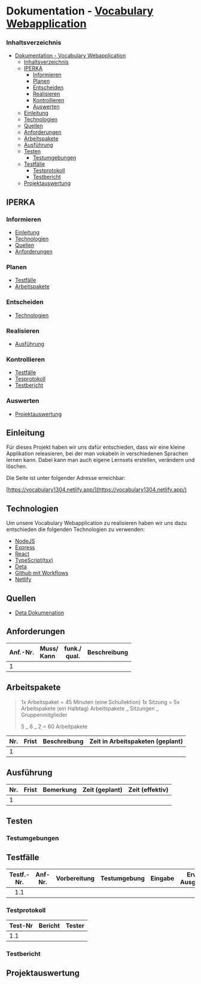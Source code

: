 # Dokumentation - [Vocabulary Webapplication](https://vocabulary1304.netlify.app/)

### Inhaltsverzeichnis

- [Dokumentation - Vocabulary Webapplication](#dokumentation---vocabulary-webapplication)
  - [Inhaltsverzeichnis](#inhaltsverzeichnis)
  - [IPERKA](#iperka)
    - [Informieren](#informieren)
    - [Planen](#planen)
    - [Entscheiden](#entscheiden)
    - [Realisieren](#realisieren)
    - [Kontrollieren](#kontrollieren)
    - [Auswerten](#auswerten)
  - [Einleitung](#einleitung)
  - [Technologien](#technologien)
  - [Quellen](#quellen)
  - [Anforderungen](#anforderungen)
  - [Arbeitspakete](#arbeitspakete)
  - [Ausführung](#ausführung)
  - [Testen](#testen)
    - [Testumgebungen](#testumgebungen)
  - [Testfälle](#testfälle)
    - [Testprotokoll](#testprotokoll)
    - [Testbericht](#testbericht)
  - [Projektauswertung](#projektauswertung)

## IPERKA

### Informieren

- [Einleitung](#einleitung)
- [Technologien](#technologien)
- [Quellen](#quellen)
- [Anforderungen](#anforderungen)

### Planen

- [Testfälle](#testfälle)
- [Arbeitspakete](#arbeitspakete)

### Entscheiden

- [Technologien](#technologien)

### Realisieren

- [Ausführung](#ausführung)

### Kontrollieren

- [Testfälle](#testfälle)
- [Tesprotokoll](#testprotokoll)
- [Testbericht](#testbericht)

### Auswerten

- [Projektauswertung](#projektauswertung)

## Einleitung

Für dieses Projekt haben wir uns dafür entschieden, dass wir eine kleine Applikation releasieren, bei der man vokabeln in verschiedenen Sprachen lernen kann. Dabei kann man auch eigene Lernsets erstellen, verändern und löschen.

Die Seite ist unter folgender Adresse erreichbar:

[https://vocabulary1304.netlify.app/](https://vocabulary1304.netlify.app/)

## Technologien

Um unsere Vocabulary Webapplication zu realisieren haben wir uns dazu entschieden die folgenden Technologien zu verwenden:

- [NodeJS](https://nodejjs.org/en/about/)
- [Express](https://expressjs.com/de/)
- [React](https://reactjs.org)
- [TypeScript(tsx)](https://www.typescriptlang.org)
- [Deta](https://www.deta.space/)
- [Github mit Workflows](https://docs.github.com/en/actions/using-workflows)
- [Netlify](https://www.netlify.com/)

## Quellen

- [Deta Dokumenation](https://deta.space/docs/en/introduction/start)

## Anforderungen

| Anf.-Nr. | Muss/<br />Kann | funk./<br />qual. | Beschreibung |
| :------- | :-------------- | ----------------- | ------------ |
| 1        |                 |                   |              |

## Arbeitspakete

> 1x Arbeitspaket = 45 Minuten (eine Schullektion)
> 1x Sitzung = 5x Arbeitspakete (ein Halbtag)
> Arbeitspakete _ Sitzungen _ Gruppenmitglieder
>
> 5 _ 6 _ 2 = 60 Arbeitpakete

| Nr. | Frist | Beschreibung | Zeit in Arbeitspaketen (geplant) |
| --- | ----- | ------------ | :------------------------------- |
| 1   |       |              |                                  |

## Ausführung

| Nr. | Frist | Bemerkung | Zeit (geplant) | Zeit (effektiv) |
| --- | ----- | --------- | -------------- | --------------- |
| 1   |       |           |                |                 |

## Testen

### Testumgebungen

## Testfälle

| Testf.-Nr. | Anf-Nr. | Vorbereitung | Testumgebung | Eingabe | Erw. Ausgabe |
| :--------: | ------- | :----------- | ------------ | ------- | ------------ |
|    1.1     |         |              |              |         |              |

### Testprotokoll

| Test-Nr | Bericht | Tester |
| :------ | :------ | ------ |
| 1.1     |         |        |

### Testbericht

## Projektauswertung
